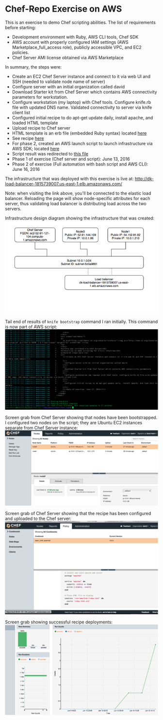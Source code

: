 Chef-Repo Exercise on AWS
===============
This is an exercise to demo Chef scripting abilities. The list of requirements before starting:

* Development environment with Ruby, AWS CLI tools, Chef SDK
* AWS account with properly configured IAM settings (AWS Marketplace_full_access role), publicly accessible VPC, and EC2 policies.
* Chef Server AMI license obtained via AWS Marketplace

In summary, the steps were:

* Create an EC2 Chef Server instance and connect to it via web UI and SSH (needed to validate node name of server)
* Configure server with an initial organization called david
* Download Starter kit from Chef Server which contains AWS connectivity parameters for workstation.
* Configure workstation (my laptop) with Chef tools. Configure knife.rb file with updated DNS name. Validated connectivity to server via knife client list
* Configured initial recipe to do apt-get update daily, install apache, and loaded HTML template
* Upload recipe to Chef server
* HTML template is an erb file (embedded Ruby syntax) located [here](cookbooks/learn_chef_apache2/templates/default/index.html.erb)
* See recipe [here](cookbooks/learn_chef_apache2/recipes/default.rb)
* For phase 2, created an AWS launch script to launch infrastructure via AWS SDK; located [here](aws/launch_script.sh)
* Script result was redirected to [this file](aws/response.txt)
* Phase 1 of exercise (Chef server and script): June 13, 2016
* Phase 2 of exercise (Full automation with bash script and AWS CLI): June 16, 2016

The infrastructure that was deployed with this exercise is live at: http://dk-load-balancer-1815739007.us-east-1.elb.amazonaws.com/

Note: when visiting the link above, you'll be connected to the elastic load balancer. Reloading the page will show node-specific attributes for each server, thus validating load balancer is distributing load across the two servers.

Infrastructure design diagram showing the infrastructure that was created:
![infrastructure drawing](images/infrastructure.png)

Tail end of results of `knife bootstrap` command I ran initially. This command is now part of AWS script:
![First Image](images/chef_scr_grab.png)

Screen grab from Chef Server showing that nodes have been bootstrapped. I configured two nodes on the script; they are Ubuntu EC2 instances separate from Chef Server instance:
![Second Image](images/node_scr_grab.png)

Screen grab of Chef Server showing that the recipe has been configured and uploaded to the Chef server:
![Third Image](images/policy_scr_grab.png)

Screen grab showing successful recipe deployments:
![Fourth Image](images/report_scr_grab.png)
